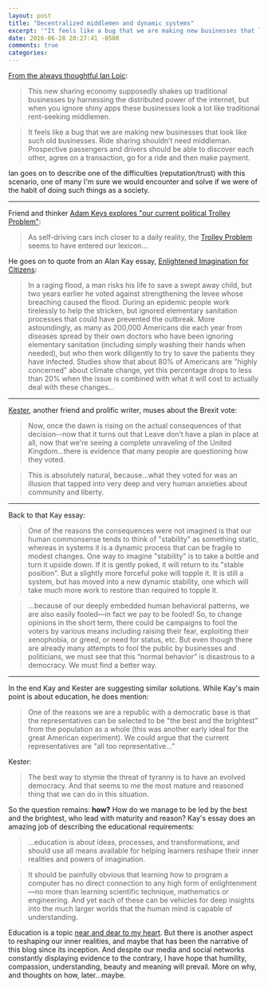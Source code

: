 ```yaml
---
layout: post
title: "Decentralized middlemen and dynamic systems"
excerpt: '"It feels like a bug that we are making new businesses that look like such old businesses"'
date: 2016-06-28 20:27:41 -0500
comments: true
categories: 
---
```


[From the always thoughtful Ian Loic](https://ianloic.com/2016/06/08/decentralized-web-my-thought-experiment/):

> This new sharing economy supposedly shakes up traditional businesses by harnessing the distributed power of the internet, but when you ignore shiny apps these businesses look a lot like traditional rent-seeking middlemen.

> It feels like a bug that we are making new businesses that look like such old businesses. Ride sharing shouldn’t need  middleman. Prospective passengers and drivers should be able to discover each other, agree on a transaction, go for a ride and then make payment.

Ian goes on to describe one of the difficulties (reputation/trust) with this scenario, one of many I'm sure we would encounter and solve if we were of the habit of doing such things as a society. 

---

Friend and thinker [Adam Keys explores "our current political Trolley Problem"](https://therealadam.com/2016/06/26/our-current-political-trolley-problem/):

> As self-driving cars inch closer to a daily reality, the [Trolley Problem](http://motherboard.vice.com/read/people-want-autonomous-cars-to-protect-the-greater-good-but-only-after-them) seems to have entered our lexicon...

He goes on to quote from an Alan Kay essay, [Enlightened Imagination for Citizens](http://worrydream.com/EnlightenedImaginationForCitizens/):

> In a raging flood, a man risks his life to save a swept away child, but two years earlier he voted against strengthening the levee whose breaching caused the flood. During an epidemic people work tirelessly to help the stricken, but ignored elementary sanitation processes that could have prevented the outbreak. More astoundingly, as many as 200,000 Americans die each year from diseases spread by their own doctors who have been ignoring elementary sanitation (including simply washing their hands when needed), but who then work diligently to try to save the patients they have infected. Studies show that about 80% of Americans are "highly concerned" about climate change, yet this percentage drops to less than 20% when the issue is combined with what it will cost to actually deal with these changes...

---

[Kester](http://www.kesterbrewin.com/2016/06/27/democracy-2/), another friend and prolific writer, muses about the Brexit vote:

> Now, once the dawn is rising on the actual consequences of that decision--now that it turns out that Leave don’t have a plan in place at all, now that we're seeing a complete unraveling of the United Kingdom...there is evidence that many people are questioning how they voted.

> This is absolutely natural, because...what they voted for was an illusion that tapped into very deep and very human anxieties about community and liberty.

---

Back to that Kay essay:

> One of the reasons the consequences were not imagined is that our human commonsense tends to think of "stability" as something static, whereas in systems it is a dynamic process that can be fragile to modest changes. One way to imagine "stability" is to take a bottle and turn it upside down. If it is gently poked, it will return to its "stable position". But a slightly more forceful poke will topple it. It is still a system, but has moved into a new dynamic stability, one which will take much more work to restore than required to topple it.

> ...because of our deeply embedded human behavioral patterns, we are also easily fooled—in fact we pay to be fooled! So, to change opinions in the short term, there could be campaigns to fool the voters by various means including raising their fear, exploiting their xenophobia, or greed, or need for status, etc. But even though there are already many attempts to fool the public by businesses and politicians, we must see that this “normal behavior” is disastrous to a democracy. We must find a better way.

---

In the end Kay and Kester are suggesting similar solutions. While Kay's main point is about education, he does mention:

> One of the reasons we are a republic with a democratic base is that the representatives can be selected to be "the best and the brightest" from the population as a whole (this was another early ideal for the great American experiment). We could argue that the current representatives are "all too representative..."

Kester:

> The best way to stymie the threat of tyranny is to have an evolved democracy. And that seems to me the most mature and reasoned thing that we can do in this situation.

So the question remains: **how?** How do we manage to be led by the best and the brightest, who lead with maturity and reason? Kay's essay does an amazing job of describing the educational requirements:

> ...education is about ideas, processes, and transformations, and should use all means available for helping learners reshape their inner realities and powers of imagination.

> It should be painfully obvious that learning how to program a computer has no direct connection to any high form of enlightenment—no more than learning scientific technique, mathematics or engineering. And yet each of these can be vehicles for deep insights into the much larger worlds that the human mind is capable of understanding.

Education is a topic [near and dear to my heart](http://minecraftu.org). But there is another aspect to reshaping our inner realities, and maybe that has been the narrative of this blog since its inception. And despite our media and social networks constantly displaying evidence to the contrary, I have hope that humility, compassion, understanding, beauty and meaning will prevail. More on why, and thoughts on how, later...maybe.
